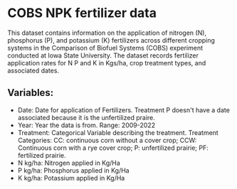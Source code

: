 # COBS NPK fertilizer data
This dataset contains information on the application of nitrogen (N), phosphorus (P), and potassium (K) fertilizers across different cropping systems in the Comparison of Biofuel Systems (COBS) experiment conducted at Iowa State University. The dataset records fertilizer application rates for N P and K in Kgs/ha, crop treatment types, and associated dates.

## Variables:
- Date: Date for application of Fertilizers. Treatment P doesn't have a date associated because it is the unfertilized praire.
- Year: Year the data is from. Range: 2009-2022
- Treatment: Categorical Variable describing the treatment.
Treatment Categories: CC: continuous corn without a cover crop; CCW: Continuous corn with a rye cover crop; P: unfertilized prairie; PF: fertilized prairie.
- N kg/ha: Nitrogen applied in Kg/Ha
- P kg/ha: Phosphorus applied in Kg/Ha
- K kg/ha: Potassium applied in Kg/Ha
